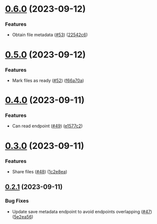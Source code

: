 # [0.6.0](https://github.com/hawks-atlanta/metadata-scala/compare/v0.5.0...v0.6.0) (2023-09-12)

### Features

- Obtain file metadata ([#53](https://github.com/hawks-atlanta/metadata-scala/issues/53)) ([22542c6](https://github.com/hawks-atlanta/metadata-scala/commit/22542c6e66cd95bd27ec3e4f30079ea9f54bb03c))

# [0.5.0](https://github.com/hawks-atlanta/metadata-scala/compare/v0.4.0...v0.5.0) (2023-09-12)

### Features

- Mark files as ready ([#52](https://github.com/hawks-atlanta/metadata-scala/issues/52)) ([f66a70a](https://github.com/hawks-atlanta/metadata-scala/commit/f66a70a8669be258bfdc714c45cc1f82eef16f4f))

# [0.4.0](https://github.com/hawks-atlanta/metadata-scala/compare/v0.3.0...v0.4.0) (2023-09-11)

### Features

- Can read endpoint ([#49](https://github.com/hawks-atlanta/metadata-scala/issues/49)) ([e1577c2](https://github.com/hawks-atlanta/metadata-scala/commit/e1577c26ede19cf8160fc828ec4ef45bea2663ab))

# [0.3.0](https://github.com/hawks-atlanta/metadata-scala/compare/v0.2.1...v0.3.0) (2023-09-11)

### Features

- Share files ([#48](https://github.com/hawks-atlanta/metadata-scala/issues/48)) ([1c2e8ea](https://github.com/hawks-atlanta/metadata-scala/commit/1c2e8ea772c7c0ae51e17ab143f7f581cace8f34))

## [0.2.1](https://github.com/hawks-atlanta/metadata-scala/compare/v0.2.0...v0.2.1) (2023-09-11)

### Bug Fixes

- Update save metadata endpoint to avoid endpoints overlapping ([#47](https://github.com/hawks-atlanta/metadata-scala/issues/47)) ([5e2ea56](https://github.com/hawks-atlanta/metadata-scala/commit/5e2ea56fac46705a9c77a7a2c13a3379391b0800))

